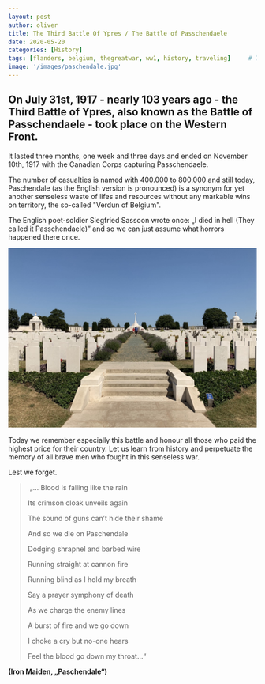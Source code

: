 ```yaml
---
layout: post
author: oliver
title: The Third Battle Of Ypres / The Battle of Passchendaele
date: 2020-05-20
categories: [History]
tags: [flanders, belgium, thegreatwar, ww1, history, traveling]     # TAG names should always be lowercase
image: '/images/paschendale.jpg'
---
```


## On July 31st, 1917 - nearly 103 years ago - the Third Battle of Ypres, also known as the Battle of Passchendaele - took place on the Western Front.

It lasted three months, one week and three days and ended on November 10th, 1917 with the Canadian Corps capturing Passchendaele.⁣

⁣The number of casualties is named with 400.000 to 800.000 and still today, Paschendale (as the English version is pronounced) is a synonym for yet another senseless waste of lifes and resources without any markable wins on territory, the so-called "Verdun of Belgium".

The English poet-soldier Siegfried Sassoon wrote once: „I died in hell (They called it Passchendaele)” and so we can just assume what horrors happened there once.⁣

![Image Credits: Oliver Pifferi](../images/tynecot_cemetery_entrance.jpg)

⁣Today we remember especially this battle and honour all those who paid the highest price for their country.⁣⁣ Let us learn from history and perpetuate the memory of all brave men who fought in this senseless war.

Lest we forget.

> ⁣⁣⁣⁣
> ⁣⁣„… Blood is falling like the rain⁣
>
> ⁣⁣⁣Its crimson cloak unveils again⁣
>
> ⁣⁣The sound of guns can’t hide their shame⁣
>
> ⁣⁣And so we die on Paschendale⁣
> ⁣⁣⁣
>
> ⁣⁣Dodging shrapnel and barbed wire⁣
>
> ⁣⁣Running straight at cannon fire⁣
>
> Running blind as I hold my breath⁣
>
> ⁣⁣Say a prayer symphony of death⁣
> ⁣⁣⁣
>
> ⁣As we charge the enemy lines⁣
>
> ⁣⁣A burst of fire and we go down⁣
>
> ⁣⁣I choke a cry but no-one hears⁣
>
> ⁣⁣Feel the blood go down my throat…“⁣⁣
> ⁣⁣⁣⁣
>

**⁣⁣(Iron Maiden, „Paschendale“) ⁣⁣**